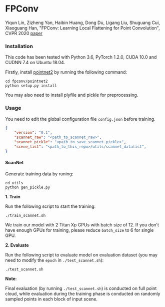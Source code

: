 # FPConv
Yiqun Lin, Zizheng Yan, Haibin Huang, Dong Du, Ligang Liu, Shuguang Cui, Xiaoguang Han, "FPConv: Learning Local Flattening for Point Convolution", CVPR 2020 [paper](https://arxiv.org/abs/2002.10701)

### Installation

This code has been tested with Python 3.6, PyTorch 1.2.0, CUDA 10.0 and CUDNN 7.4 on Ubuntu 18.04. 

Firstly, install [pointnet2](https://github.com/sshaoshuai/Pointnet2.PyTorch) by running the following command:

```shell
cd fpconv/pointnet2
python setup.py install
```

You may also need to install plyfile and pickle for preprocessing.

### Usage

You need to edit the global configuration file `config.json` before training.

```json
{
    "version": "0.1",
    "scannet_raw": "<path_to_scannet_raw>",
    "scannet_pickle": "<path_to_save_scannet_pickle>",
    "scene_list": "<path_to_this_repo>/utils/scannet_datalist",
}
```

#### ScanNet

Generate training data by runing:

```shell
cd utils
python gen_pickle.py
```

__1. Train__

Run the following script to start the training:

```
./train_scannet.sh
```

We train our model with 2 Titan Xp GPUs with batch size of 12. If you don't have enough GPUs for training, please reduce `batch_size` to 6 for single GPU.

__2. Evaluate__

Run the following script to evaluate model on evaluation dataset (you may need to modify the `epoch` in `./test_scannet.sh`):

```shell
./test_scannet.sh
```

__Note__:

Final evaluation (by running `./test_scannet.sh`) is conducted on full point cloud, while evaluation during the training phase is conducted on randomly sampled points in each block of input scene.




